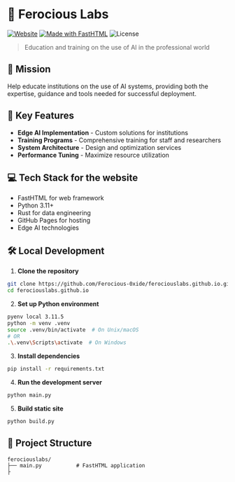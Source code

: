 # 🦀 Ferocious Labs

[![Website](https://img.shields.io/website?url=https%3A%2F%2Fferociouslabs.com)](https://ferociouslabs.com)
[![Made with FastHTML](https://img.shields.io/badge/Made%20with-FastHTML-blue)](https://github.com/fastai/fasthtml)
![License](https://img.shields.io/badge/license-MIT-green)

> Education and training on the use of AI in the professional world 

## 🎯 Mission

Help educate institutions on the use of AI systems, providing both the expertise, guidance and tools needed for successful deployment.

## 🚀 Key Features

- **Edge AI Implementation** - Custom solutions for institutions
- **Training Programs** - Comprehensive training for staff and researchers
- **System Architecture** - Design and optimization services
- **Performance Tuning** - Maximize resource utilization 

## 💻 Tech Stack for the website

- FastHTML for web framework
- Python 3.11+
- Rust for data engineering
- GitHub Pages for hosting
- Edge AI technologies

## 🛠️ Local Development

1. **Clone the repository**
```bash
git clone https://github.com/Ferocious-0xide/ferociouslabs.github.io.git
cd ferociouslabs.github.io
```

2. **Set up Python environment**
```bash
pyenv local 3.11.5
python -m venv .venv
source .venv/bin/activate  # On Unix/macOS
# OR
.\.venv\Scripts\activate  # On Windows
```

3. **Install dependencies**
```bash
pip install -r requirements.txt
```

4. **Run the development server**
```bash
python main.py
```

5. **Build static site**
```bash
python build.py
```

## 📁 Project Structure

```
ferociouslabs/
├── main.py           # FastHTML application
├